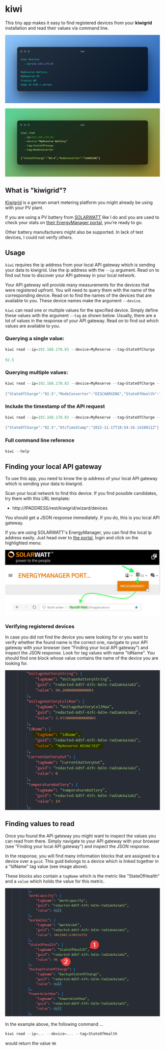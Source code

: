 # kiwi

This tiny app makes it easy to find registered devices from your **kiwigrid** installation and read their values via command line.

![kiwi devices prompt](media/kiwi-devices.png)

![kiwi read prompt](media/kiwi-read.png)

## What is "kiwigrid"?

[Kiwigrid](https://www.kiwigrid.com/) is a german smart metering platform you might already be using with your PV plant.

If you are using a PV battery from [SOLARWATT](https://www.solarwatt.de/) like I do and you are used to check your stats on [their EnergyManager portal](https://desktop.energymanager.com/), you're ready to go.

Other battery manufacturers might also be supported. In lack of test devices, I could not verify others.

## Usage

`kiwi` requires the ip address from your local API gateway which is sending your data to kiwigrid. Use the ip address with the `--ip` argument. Read on to find out how to discover your API gateway in your local network.

Your API gateway will provide many measurements for the devices that were registered upfront. You will need to query them with the name of the corresponding device. Read on to find the names of the devices that are available to you. These device names make the argument `--device`.

`kiwi` can read one or multiple values for the specified device. Simply define these values with the argument `--tag` as shown below. Usually, there are a lot of values in the response of your API gateway. Read on to find out which values are available to you.

### Querying a single value:

```powershell
kiwi read --ip=192.168.178.83 --device=MyReserve --tag=StateOfCharge

92.5
```

### Querying multiple values:

```powershell
kiwi read --ip=192.168.178.83 --device=MyReserve --tag=StateOfCharge --tag=ModeConverter --tag=StateOfHealth
  
{"StateOfCharge":"92.5","ModeConverter":"DISCHARGING","StateOfHealth":"96"}
```

### Include the timestamp of the API request

```powershell
kiwi read --ip=192.168.178.83 --device=MyReserve --tag=StateOfCharge --add-timestamp
  
{"StateOfCharge":"92.5","UtcTimeStamp":"2022-11-17T18:54:16.1410811Z"}
```

### Full command line reference
```powershell
kiwi --help
```

## Finding your local API gateway

To use this app, you need to know the ip address of your local API gateway which is sending your data to kiwigrid.

Scan your local network to find this device. If you find possible candidates, try them with this URL template:

 - http://IPADDRESS/rest/kiwigrid/wizard/devices

You should get a JSON response immediately. If you do, this is you local API gateway.

If you are using SOLARWATT's EnergyManager, you can find the local ip address easily.
Just head over to [the portal](https://desktop.energymanager.com/), login and click on the highlighted menu:

![How to find the local API gateway with Solarwatt](media/FindIpSolarwatt.png)

### Verifying registered devices

In case you did not find the device you were looking for or you want to verify whether the found name is the correct one, navigate to your API gateway with your browser (see "Finding your local API gateway") and inspect the JSON response. Look for tag values with name "IdName". You should find one block whose value contains the name of the device you are looking for.

![Verifying registered devices](media/verify-device-name.png)

## Finding values to read

Once you found the API gateway you might want to inspect the values you can read from there. Simply navigate to your API gateway with your browser (see "Finding your local API gateway") and inspect the JSON response.

In the response, you will find many information blocks that are assigned to a device over a `guid`. This guid belongs to a device which is linked together in a "IdName" tag value (see image above).

These blocks also contain a `tagName` which is the metric like "StateOfHealth" and a `value` which holds the value for this metric.

![Verifying device names](media/tagnames-and-values.png)

In the example above, the following command ...

```powershell
kiwi read --ip=... --device=... --tag=StateOfHealth
```
would return the value `96`



